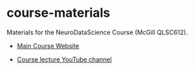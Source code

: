 # course-materials

Materials for the NeuroDataScience Course (McGill  QLSC612).

- [Main Course Website](https://neurodatascience.github.io/QLS612-Overview/)

- [Course lecture YouTube channel](https://www.youtube.com/playlist?list=PLvBnRHmuiqY_6hfRmfF3468eBGnRqgW1r)
